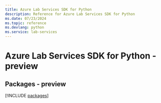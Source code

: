 ```yaml
---
title: Azure Lab Services SDK for Python
description: Reference for Azure Lab Services SDK for Python
ms.date: 07/23/2024
ms.topic: reference
ms.devlang: python
ms.service: lab-services
---
```

# Azure Lab Services SDK for Python - preview
## Packages - preview
[!INCLUDE [packages](lab-services-index.md)]